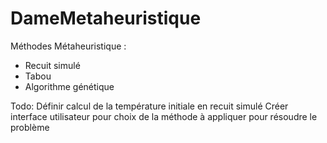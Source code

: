 # DameMetaheuristique

Méthodes Métaheuristique :
  - Recuit simulé
  - Tabou
  - Algorithme génétique
  
  Todo:
  Définir calcul de la température initiale en recuit simulé
  Créer interface utilisateur pour choix de la méthode à appliquer pour résoudre le problème
 
